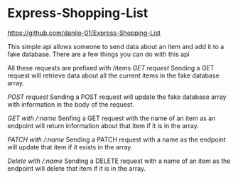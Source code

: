 # Express-Shopping-List

https://github.com/danilo-01/Express-Shopping-List

This simple api allows someone to send data about an item and add it to a fake database. 
There are a few things you can do with this api

All these requests are prefixed with /items 
*GET request*
Sending a GET request will retrieve data about all the current items in the fake database array.

*POST request*
Sending a POST request will update the fake database array with information in the body of the request.

*GET with /:name*
Senfing a GET request with the name of an item as an endpoint will return  information about that item if it is in the array.

*PATCH with /:name*
Sending a PATCH request with a name as the endpoint will update that item if it exists in the array.

*Delete with /:name*
Sending a DELETE request with a name of an item as the endpoint will delete that item if it is in the array.
